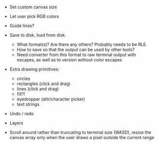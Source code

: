 
- Set custom canvas size
- Let user pick RGB colors

- Guide lines?

- Save to disk, load from disk.
  - What format(s)? Are there any others? Probably needs to be RLE.
  - How to save so that the output can be used by other tools?
  - Need converter from this format to raw terminal output with escapes,
    as well as to version without color escapes

- Extra drawing primitives:
  - circles
  - rectangles (click and drag)
  - lines (click and drag)
  - fill?!
  - eyedropper (attr/character picker)
  - text strings

- Undo / redo

- Layers

- Scroll around rather than truncating to terminal size (WASD), resize
  the canvas array only when the user draws a pixel outside the current
  range
